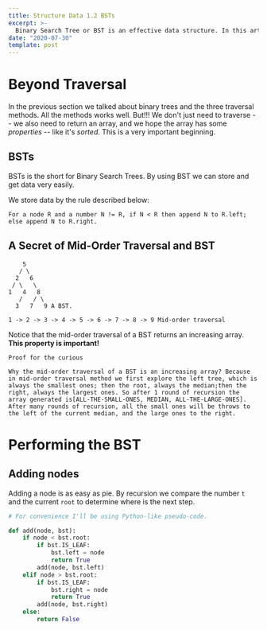 ```yaml
---
title: Structure Data 1.2 BSTs
excerpt: >-
  Binary Search Tree or BST is an effective data structure. In this article I will introduce it and bring you the code of creating, adding, removing, searching and altering BSTs.
date: "2020-07-30"
template: post
---
```


# Beyond Traversal

In the previous section we talked about binary trees and the three traversal methods. All the methods works well. But!!! We don't just need to traverse -- we also need to return an array, and we hope the array has some _properties_ -- like it's _sorted_. This is a very important beginning.

## BSTs

BSTs is the short for Binary Search Trees. By using BST we can store and get data very easily.

We store data by the rule described below:

```
For a node R and a number N != R, if N < R then append N to R.left; else append N to R.right.
```

## A Secret of Mid-Order Traversal and BST

```
    5
   / \
  2   6
 / \   \
1   4   8
   /   / \
  3   7   9 A BST.

1 -> 2 -> 3 -> 4 -> 5 -> 6 -> 7 -> 8 -> 9 Mid-order traversal
```

Notice that the mid-order traversal of a BST returns an increasing array. **This property is important!**

```
Proof for the curious

Why the mid-order traversal of a BST is an increasing array? Because in mid-order traversal method we first explore the left tree, which is always the smallest ones; then the root, always the median;then the right, always the largest ones. So after 1 round of recursion the array generated is[ALL-THE-SMALL-ONES, MEDIAN, ALL-THE-LARGE-ONES].
After many rounds of recursion, all the small ones will be throws to the left of the current median, and the large ones to the right.
```

# Performing the BST

## Adding nodes
Adding a node is as easy as pie. By recursion we compare the number `t` and the current `root` to determine where is the next step.

```python
# For convenience I'll be using Python-like pseudo-code.

def add(node, bst):
    if node < bst.root:
        if bst.IS_LEAF:
            bst.left = node
            return True
        add(node, bst.left)
    elif node > bst.root:
        if bst.IS_LEAF:
            bst.right = node
            return True
        add(node, bst.right)
    else:
        return False
```

